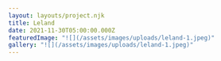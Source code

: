 ```yaml
---
layout: layouts/project.njk
title: Leland
date: 2021-11-30T05:00:00.000Z
featuredImage: "![](/assets/images/uploads/leland-1.jpeg)"
gallery: "![](/assets/images/uploads/leland-1.jpeg)"
---
```

